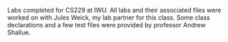 Labs completed for CS229 at IWU. All labs and their associated files were worked on with Jules Weick, my lab partner for this class. Some class declarations and a few test files were provided by professor Andrew Shallue.
